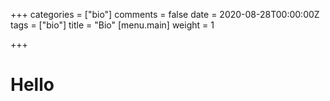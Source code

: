 +++
categories = ["bio"]
comments = false
date = 2020-08-28T00:00:00Z
tags = ["bio"]
title = "Bio"
[menu.main]
weight = 1

+++
# Hello